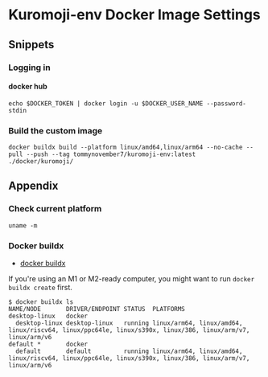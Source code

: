 # Kuromoji-env Docker Image Settings

## Snippets

### Logging in

#### docker hub

```shell
echo $DOCKER_TOKEN | docker login -u $DOCKER_USER_NAME --password-stdin
```

### Build the custom image

```shell
docker buildx build --platform linux/amd64,linux/arm64 --no-cache --pull --push --tag tommynovember7/kuromoji-env:latest ./docker/kuromoji/
```

## Appendix

### Check current platform

```shell
uname -m
```

### Docker buildx

- [docker buildx](https://github.com/docker/buildx#getting-started)

If you're using an M1 or M2-ready computer, you might want to run `docker buildx create` first.

```shell
$ docker buildx ls
NAME/NODE       DRIVER/ENDPOINT STATUS  PLATFORMS
desktop-linux   docker
  desktop-linux desktop-linux   running linux/arm64, linux/amd64, linux/riscv64, linux/ppc64le, linux/s390x, linux/386, linux/arm/v7, linux/arm/v6
default *       docker
  default       default         running linux/arm64, linux/amd64, linux/riscv64, linux/ppc64le, linux/s390x, linux/386, linux/arm/v7, linux/arm/v6
```
